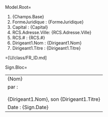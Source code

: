 Model.Root=<ol><li>{Champs.Base}<li>FormeJuridique : {FormeJuridique}<li>Capital : {Capital}<li>RCS.Adresse.Ville: {RCS.Adresse.Ville}<li>RCS.# : {RCS.#}<li>Dirigeant1.Nom : {Dirigeant1.Nom}<li>Dirigeant1.Titre : {Dirigeant1.Titre}</ol>

=[U/class/FR_ID.md]

Sign.Bloc=<table><tr><td>{Nom}</td></tr><tr><td>par : <br><br>{Dirigeant1.Nom}, son {Dirigeant1.Titre}</td></tr><tr><td>Date : {Sign.Date}</td></tr></table>
